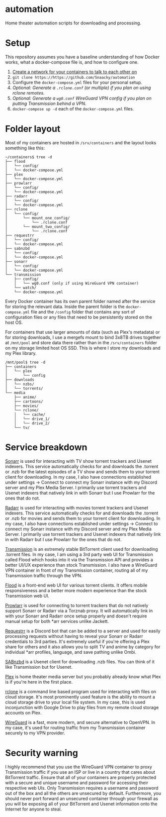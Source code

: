 # automation
Home theater automation scripts for downloading and processing.

# Setup
This repository assumes you have a baseline understanding of how Docker works, what a docker-compose file is, and how to configure one.

1. [Create a network for your containers to talk to each other on](https://docs.docker.com/engine/reference/commandline/network_create/)
2. `git clone https://https://github.com/Snaacky/automation`
3. Configure the `docker-compose.yml` files for your personal setup.
4. *Optional: Generate a `.rclone.conf` (or multiple) if you plan on using rclone remotes.*
5. *Optional: Generate a `wg0.conf` WireGuard VPN config if you plan on putting Transmission behind a VPN.*
6. `docker-compose up -d` each of the `docker-compose.yml` files.

# Folder layout
Most of my containers are hosted in `/srv/containers` and the layout looks something like this:
```
~/containers$ tree -d
├── flood
│   └── config/
│   └── docker-compose.yml
├── plex
│   └── docker-compose.yml
├── prowlarr
│   └── config/
│   └── docker-compose.yml
├── radarr
│   └── config/
│   └── docker-compose.yml
├── rclone
│   └── config/
│       └── mount_one_config/
│           └── .rclone.conf
│       └── mount_two_config/
│           └── .rclone.conf
├── requestrr
│   └── config/
│   └── docker-compose.yml
├── sabnzbd
│   └── config/
│   └── docker-compose.yml
├── sonarr
│   └── config/
│   └── docker-compose.yml
└── transmission
    ├── config/
    │   └── wg0.conf (only if using WireGuard VPN container)
    └── watch/
    └── docker-compose.yml
```
Every Docker container has its own parent folder named after the service for storing the relevant data. Inside the parent folder is the `docker-compose.yml` file and the `/config` folder that contains any sort of configuration files or any files that need to be persistently stored on the host OS.

For containers that use larger amounts of data (such as Plex's metadata) or for storing downloads, I use a mergefs mount to bind 3x8TB drives together at `/mnt/pool` and store data there rather than in the `/srv/containers` folder on my storage limited host OS SSD. This is where I store my downloads and my Plex library.

```
/mnt/pool$ tree -d
├── containers
│   └── plex
│       └── config
├── downloads
│   └── nzbs/
│   └── torrents/
└── media
    ├── anime/
    ├── cartoons/
    ├── movies/
    └── rclone/
    │   └── cache/
    │   └── drive_1/
    │   └── drive_2/
    └── tv/
   ```
   
# Service breakdown

[Sonarr](https://sonarr.tv/) is used for interacting with TV show torrent trackers and Usenet indexers. This service automatically checks for and downloads the .torrent or .nzb for the latest episodes of a TV show and sends them to your torrent client for downloading. In my case, I also have connections established under settings -> Connect to connect my Sonarr instance with my Discord server and my Plex Media Server. I primarily use torrent trackers and Usenet indexers that natively link in with Sonarr but I use Prowlarr for the ones that do not.

[Radarr](https://radarr.video/) is used for interacting with movies torrent trackers and Usenet indexers. This service automatically checks for and downloads the .torrent or .nzb for movies and sends them to your torrent client for downloading. In my case, I also have connections established under settings -> Connect to connect my Sonarr instance with my Discord server and my Plex Media Server. I primarily use torrent trackers and Usenet indexers that natively link in with Radarr but I use Prowlarr for the ones that do not.

[Transmission](https://transmissionbt.com/) is an extremely stable BitTorrent client used for downloading .torrent files. In my case, I am using a 3rd party web UI for Transmission called Flood which hooks into it via the Transmission API and provides a better UI/UX experience than stock Transmission. I also have a WireGuard VPN container in front of my Transmission container, routing all of my Transmission traffic through the VPN.

[Flood](https://flood.js.org/) is a front-end web UI for various torrent clients. It offers mobile responsiveness and a better more modern experience than the stock Transmission web UI.

[Prowlarr](https://github.com/Prowlarr/Prowlarr) is used for connecting to torrent trackers that do not natively support Sonarr or Radarr via a Torznab proxy. It will automatically link in with your Sonarr and Radarr once setup properly and doesn't require manual setup for both *arr services unlike Jackett.

[Requestrr](https://github.com/darkalfx/requestrr) is a Discord bot that can be added to a server and used for easily processing requests without having to reveal your Sonarr or Radarr credentials to 3rd parties. It's extremely useful if you're offering a Plex share for others and it also allows you to split TV and anime by category for individual *arr profiles, language, and save pathing unlike Ombi.

[SABnzbd](https://sabnzbd.org/) is a Usenet client for downloading .nzb files. You can think of it like Transmission but for Usenet.

[Plex](https://www.plex.tv/) is home theater media server but you probably already know what Plex is if you're here in the first place.

[rclone](https://rclone.org/) is a command line based program used for interacting with files on cloud storage. It's most prominently used feature is the ability to mount a cloud storage drive to your local file system. In my case, this is used inconjunction with Google Drive to play files from my remote cloud storage accounts on Plex.

[WireGuard](https://www.wireguard.com/) is a fast, more modern, and secure alternative to OpenVPN. In my case, it's used for routing traffic from my Transmission container securely to my VPN provider.

# Security warning

I highly recommend that you use the WireGuard VPN container to proxy Transmission traffic if you use an ISP or live in a country that cares about BitTorrent traffic. Ensure that all of your containers are properly protected with a secure and unique username and password for accessing their respective web UIs. Only Transmission requires a username and password out of the box and all the others are unsecured by default. Furthermore, you should never port forward an unsecured container through your firewall as you will be exposing all of your BitTorrent and Usenet information onto the Internet for anyone to steal.

